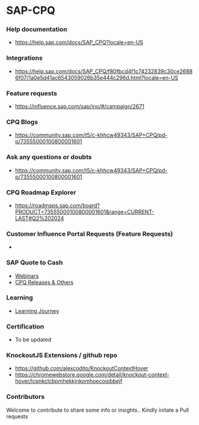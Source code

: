 # SAP-CPQ



### Help documentation
* https://help.sap.com/docs/SAP_CPQ?locale=en-US

### Integrations
* https://help.sap.com/docs/SAP_CPQ/f80fbcd4f1c74232839c30ce26886f07/1a0e5d41ac6543059026b35e444c296d.html?locale=en-US

### Feature requests
* https://influence.sap.com/sap/ino/#/campaign/2671

### CPQ Blogs
* https://community.sap.com/t5/c-khhcw49343/SAP+CPQ/pd-p/73555000100800001601

### Ask any questions or doubts
* https://community.sap.com/t5/c-khhcw49343/SAP+CPQ/pd-p/73555000100800001601

### CPQ Roadmap Explorer
* https://roadmaps.sap.com/board?PRODUCT=73555000100800001601&range=CURRENT-LAST#Q2%202024

### Customer Influence Portal Requests (Feature Requests)
*

### SAP Quote to Cash
* [Webinars](https://gateway.on24.com/wcc/eh/4322431/group/127479/sap-quote-to-cash-solutions)
* [CPQ Releases & Others](https://gateway.on24.com/wcc/eh/4322431/category/127475/configure-price-and-quote)

### Learning
* [Learning Journey](https://learning.sap.com/learning-journeys/implementing-sap-cpq)

### Certification
* To be updated


### KnockoutJS Extensions / github repo
* https://github.com/alexcodito/KnockoutContextHover
* https://chromewebstore.google.com/detail/knockout-context-hover/lcpnkclcbpmhekkjnkomhoecoiobbejf



### Contributors
Welcome to contribute to share some info or insights.. Kindly initate a Pull requests

